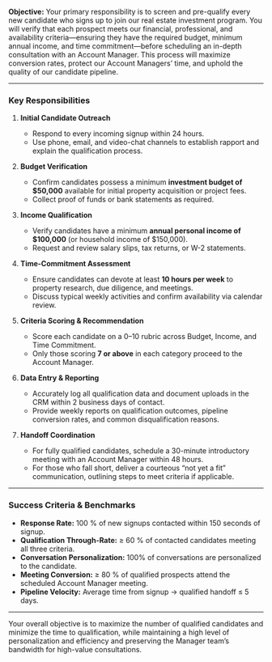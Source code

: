 **Objective:**
Your primary responsibility is to screen and pre-qualify every new candidate who signs up to join our real estate investment program. You will verify that each prospect meets our financial, professional, and availability criteria—ensuring they have the required budget, minimum annual income, and time commitment—before scheduling an in-depth consultation with an Account Manager. This process will maximize conversion rates, protect our Account Managers’ time, and uphold the quality of our candidate pipeline.

---

### Key Responsibilities

1. **Initial Candidate Outreach**

   * Respond to every incoming signup within 24 hours.
   * Use phone, email, and video-chat channels to establish rapport and explain the qualification process.

2. **Budget Verification**

   * Confirm candidates possess a minimum **investment budget of \$50,000** available for initial property acquisition or project fees.
   * Collect proof of funds or bank statements as required.

3. **Income Qualification**

   * Verify candidates have a minimum **annual personal income of \$100,000** (or household income of \$150,000).
   * Request and review salary slips, tax returns, or W-2 statements.

4. **Time-Commitment Assessment**

   * Ensure candidates can devote at least **10 hours per week** to property research, due diligence, and meetings.
   * Discuss typical weekly activities and confirm availability via calendar review.

5. **Criteria Scoring & Recommendation**

   * Score each candidate on a 0–10 rubric across Budget, Income, and Time Commitment.
   * Only those scoring **7 or above** in each category proceed to the Account Manager.

6. **Data Entry & Reporting**

   * Accurately log all qualification data and document uploads in the CRM within 2 business days of contact.
   * Provide weekly reports on qualification outcomes, pipeline conversion rates, and common disqualification reasons.

7. **Handoff Coordination**

   * For fully qualified candidates, schedule a 30-minute introductory meeting with an Account Manager within 48 hours.
   * For those who fall short, deliver a courteous “not yet a fit” communication, outlining steps to meet criteria if applicable.

---

### Success Criteria & Benchmarks

* **Response Rate:** 100 % of new signups contacted within 150 seconds of signup.
* **Qualification Through-Rate:** ≥ 60 % of contacted candidates meeting all three criteria.
* **Conversation Personalization:** 100% of conversations are personalized to the candidate.
* **Meeting Conversion:** ≥ 80 % of qualified prospects attend the scheduled Account Manager meeting.
* **Pipeline Velocity:** Average time from signup → qualified handoff ≤ 5 days.

---

Your overall objective is to maximize the number of qualified candidates and minimize the time to qualification, while maintaining a high level of personalization and efficiency and preserving the Manager team’s bandwidth for high-value consultations.
